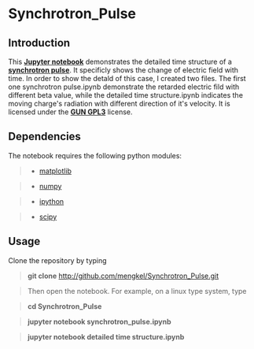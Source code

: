 # Synchrotron_Pulse
## Introduction
This [**Jupyter notebook**](https://jupyter-notebook.readthedocs.io/en/stable/) demonstrates the detailed time structure of a [**synchrotron pulse**](https://en.wikipedia.org/wiki/Synchrotron_radiation). It specificly shows the change of electric field with time.
In order to show the detald of this case, I created two files. The first one synchrotron pulse.ipynb demonstrate the retarded electric fild with different beta value, while the detailed time structure.ipynb indicates the moving charge's radiation with different direction of it's velocity. It is licensed under the [**GUN GPL3**](https://www.gnu.org/licenses/gpl-3.0.en.html) license.
## Dependencies
The notebook requires the following python modules:

> - [matplotlib](https://pypi.org/project/matplotlib/)

> - [numpy](https://pypi.org/project/numpy/)

> - [ipython](https://pypi.org/project/ipython/)

> - [scipy](https://pypi.org/project/scipy/)

## Usage
Clone the repository by typing 

> **git clone** http://github.com/mengkel/Synchrotron_Pulse.git 

>Then open the notebook. For example, on a linux type system, type 

>**cd Synchrotron_Pulse**  

>**jupyter notebook synchrotron_pulse.ipynb**

>**jupyter notebook detailed time structure.ipynb**

